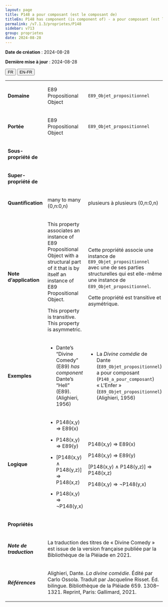 ```yaml
---
layout: page
title: P148 a pour composant (est le composant de)
titleEn: P148 has component (is component of) - a pour composant (est le composant de)
permalink: /v7.1.3/proprietes/P148
sidebar: v713
group: proprietes
date: 2024-08-28
---
```


**Date de création** : 2024-08-28

**Dernière mise à jour** : 2024-08-28

<div class="lang-buttons">
 <button id="fr" class="activate">FR</button>
 <button id="en-fr">EN-FR</button>
</div>

<table>
<tbody>
<tr>
<td><p><strong>Domaine</strong></p></td>
<td class="en">
<p>E89 Propositional Object</p>
</td>
<td>
<p><code class="language-plaintext highlighter-rouge">E89_Objet_propositionnel</code></p>
</td>
</tr>
<tr>
<td><p><strong>Portée</strong></p></td>
<td class="en">
<p>E89 Propositional Object</p>
</td>
<td>
<p><code class="language-plaintext highlighter-rouge">E89_Objet_propositionnel</code></p>
</td>
</tr>
<tr>
<td><p><strong>Sous-propriété de</strong></p></td>
<td class="en">
</td>
<td>
</td>
</tr>
<tr>
<td><p><strong>Super-propriété de</strong></p></td>
<td class="en">
</td>
<td>
</td>
</tr>
<tr>
<td><p><strong>Quantification</strong></p></td>
<td class="en">
<p>many to many (0,n:0,n)</p>
</td>
<td>
<p>plusieurs à plusieurs (0,n:0,n)</p>
</td>
</tr>
<tr>
<td><p><strong>Note d’application</strong></p></td>
<td class="en">
<p>This property associates an instance of E89 Propositional Object with a structural part of it that is by itself an instance of E89 Propositional Object.</p>
<p>This property is transitive. This property is asymmetric.</p>
</td>
<td>
<p>Cette propriété associe une instance de <code class="language-plaintext highlighter-rouge">E89_Objet_propositionnel</code> avec une de ses parties structurelles qui est elle-même une instance de <code class="language-plaintext highlighter-rouge">E89_Objet_propositionnel</code>. </p>
<p>Cette propriété est transitive et asymétrique.  </p>
</td>
</tr>
<tr>
<td><p><strong>Exemples</strong></p></td>
<td class="en">
<ul>
<li><p>Dante’s “Divine Comedy” (E89)<em> has component</em> Dante’s “Hell” (E89). (Alighieri, 1956)</p>
</li>
</ul>
</td>
<td>
<ul>
<li><p>La <em>Divine comédie</em> de Dante (<code class="language-plaintext highlighter-rouge">E89_Objet_propositionnel</code>) a pour composant (<code class="language-plaintext highlighter-rouge">P148_a_pour_composant</code>) « L'Enfer » (<code class="language-plaintext highlighter-rouge">E89_Objet_propositionnel</code>) (Alighieri, 1956)</p>
</li>
</ul>
</td>
</tr>
<tr>
<td><p><strong>Logique</strong></p></td>
<td class="en">
<ul>
<li><p>P148(x,y) ⇒ E89(x)</p>
</li>
<li><p>P148(x,y) ⇒ E89(y)</p>
</li>
<li><p>[P148(x,y) ∧ P148(y,z)] ⇒ P148(x,z)</p>
</li>
<li><p>P148(x,y) ⇒ ¬P148(y,x)</p>
</li>
</ul>
</td>
<td>
<p>P148(x,y) ⇒ E89(x)</p>
<p>P148(x,y) ⇒ E89(y)</p>
<p>[P148(x,y) ∧ P148(y,z)] ⇒ P148(x,z)</p>
<p>P148(x,y) ⇒ ¬P148(y,x)</p>
</td>
</tr>
<tr>
<td><p><strong>Propriétés</strong></p></td>
<td class="en">
</td>
<td>
</td>
</tr>
<tr>
<td><p><strong><em>Note de traduction</em></strong></p></td>
<td colspan="2">
<p>La traduction des titres de « Divine Comedy » est issue de la version française publiée par la Bibliothèque de la Pléiade en 2021. </p>
</td>
</tr>
<tr>
<td><p><strong><em>Références</em></strong></p></td>
<td colspan="2">
<p>Alighieri, Dante. <em>La divine comédie</em>. Édité par Carlo Ossola. Traduit par Jacqueline Risset. Éd. bilingue. Bibliothèque de la Pléiade 659. 1308–1321. Reprint, Paris: Gallimard, 2021.</p>
</td>
</tr>
</tbody>
</table>
